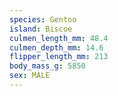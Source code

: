 ```yaml
---
species: Gentoo
island: Biscoe
culmen_length_mm: 48.4
culmen_depth_mm: 14.6
flipper_length_mm: 213
body_mass_g: 5850
sex: MALE
---
```

